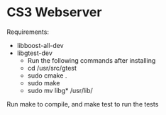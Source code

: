 # CS3 WebserverRequirements:* libboost-all-dev* libgtest-dev    * Run the following commands after installing    * cd /usr/src/gtest    * sudo cmake .    * sudo make    * sudo mv libg\* /usr/lib/Run make to compile, and make test to run the tests
